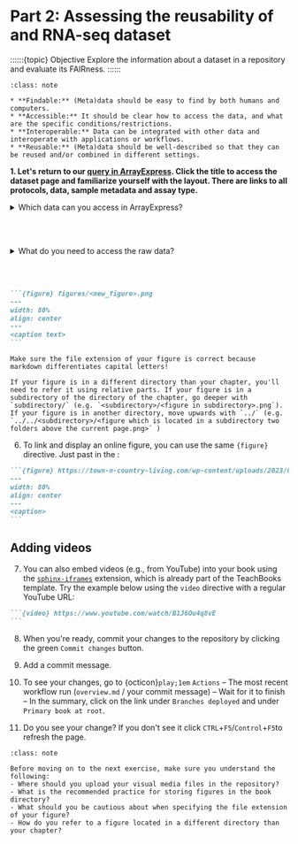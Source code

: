 # Part 2: Assessing the reusability of and RNA-seq dataset

::::::{topic} Objective
Explore the information about a dataset in a repository and evaluate its FAIRness. 
::::::

```{admonition} Remmenber the FAIR principles from the introduction: 
:class: note

* **Findable:** (Meta)data should be easy to find by both humans and computers.
* **Accessible:** It should be clear how to access the data, and what are the specific conditions/restrictions. 
* **Interoperable:** Data can be integrated with other data and interoperate with applications or workflows. 
* **Reusable:** (Meta)data should be well-described so that they can be reused and/or combined in different settings.

```

**1. Let's return to our [query in ArrayExpress](https://www.ebi.ac.uk/biostudies/arrayexpress/studies?query=E-MTAB-15145). Click the title to access the dataset page and familiarize yourself with the layout.
There are links to all protocols, data, sample metadata and assay type.**

<details>
<summary>Which data can you access in ArrayExpress?</summary>

```
Processed data.
```
</details>

<br/><br/>

<details>
<summary>What do you need to access the raw data?</summary>

```
A data access request. 
```
</details>

<br/><br/>


````md
```{figure} figures/<new_figure>.png
---
width: 80%
align: center
---
<caption text>
```
````

```{Warning}
Make sure the file extension of your figure is correct because markdown differentiates capital letters!
```

```{tip}
If your figure is in a different directory than your chapter, you'll need to refer it using relative parts. If your figure is in a subdirectory of the directory of the chapter, go deeper with `subdirectory/` (e.g. `<subdirectory>/<figure in subdirectory>.png`). If your figure is in another directory, move upwards with `../` (e.g. `../../<subdirectory>/<figure which is located in a subdirectory two folders above the current page.png>` )
```

6. To link and display an online figure, you can use the same `{figure}` directive. Just past in the :

````md
```{figure} https://town-n-country-living.com/wp-content/uploads/2023/06/craftsman-exterior.jpg
---
width: 80%
align: center
---
<caption>
```
````


## Adding videos 

7. You can also embed videos (e.g., from YouTube) into your book using the [`sphinx-iframes`](https://github.com/TeachBooks/sphinx-iframes) extension, which is already part of the TeachBooks template. Try the example below using the `video` directive with a regular YouTube URL:


````md
```{video} https://www.youtube.com/watch/B1J6Ou4q8vE
```
````

8. When you're ready, commit your changes to the repository by clicking the green `Commit changes` button.

9. Add a commit message.

10. To see your changes, go to {octicon}`play;1em` `Actions` – The most recent workflow run (`overview.md` / your commit message) – Wait for it to finish – In the summary, click on the link under `Branches deployed` and under `Primary book at root`.

11. Do you see your change? If you don't see it click `CTRL`+`F5`/`Control`+`F5`to refresh the page.


```{admonition} Check your understanding
:class: note

Before moving on to the next exercise, make sure you understand the following:
- Where should you upload your visual media files in the repository?
- What is the recommended practice for storing figures in the book directory?
- What should you be cautious about when specifying the file extension of your figure?
- How do you refer to a figure located in a different directory than your chapter?
```
